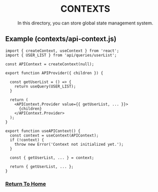 <div align="center">
  <h1>CONTEXTS</h1>
  <p>In this directory, you can store global state management system.</p>
</div>

## Example (contexts/api-context.js)

    import { createContext, useContext } from 'react';
    import { USER_LIST } from 'api/queries/userList';

    const APIContext = createContext(null);

    export function APIProvider({ children }) {

      const getUserList = () => {
        return useQuery(USER_LIST);
      }

      return (
        <APIContext.Provider value={{ getUserList, ... }}>
          {children}
        </APIContext.Provider>
      );
    }

    export function useAPIContext() {
      const context = useContext(APIContext);
      if (!context) {
        throw new Error('Context not initialized yet.');
      }
    
      const { getUserList, ... } = context;

      return { getUserList, ... };
    }

### [Return To Home](../README.md)